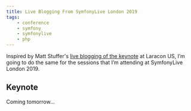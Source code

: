 ```yaml
---
title: Live Blogging From SymfonyLive London 2019
tags:
    - conference
    - symfony
    - symfonylive
    - php
---
```

Inspired by Matt Stuffer's [live blogging of the keynote](https://mattstauffer.com/blog/introducing-laravel-vapor) at Laracon US, I’m going to do the same for the sessions that I’m attending at SymfonyLive London 2019.

## Keynote

Coming tomorrow...
